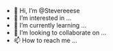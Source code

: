 - 👋 Hi, I’m @Stevereeese
- 👀 I’m interested in ...
- 🌱 I’m currently learning ...
- 💞️ I’m looking to collaborate on ...
- 📫 How to reach me ...

<!---
Stevereeese/Stevereeese is a ✨ special ✨ repository because its `README.md` (this file) appears on your GitHub profile.
You can click the Preview link to take a look at your changes.
--->
